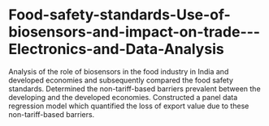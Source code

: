 # Food-safety-standards-Use-of-biosensors-and-impact-on-trade---Electronics-and-Data-Analysis
Analysis of the role of biosensors in the food industry in India and developed economies and subsequently compared the food safety standards. Determined the non-tariff-based barriers prevalent between the developing and the developed economies. Constructed a panel data regression model which quantified the loss of export value due to these non-tariff-based barriers.
